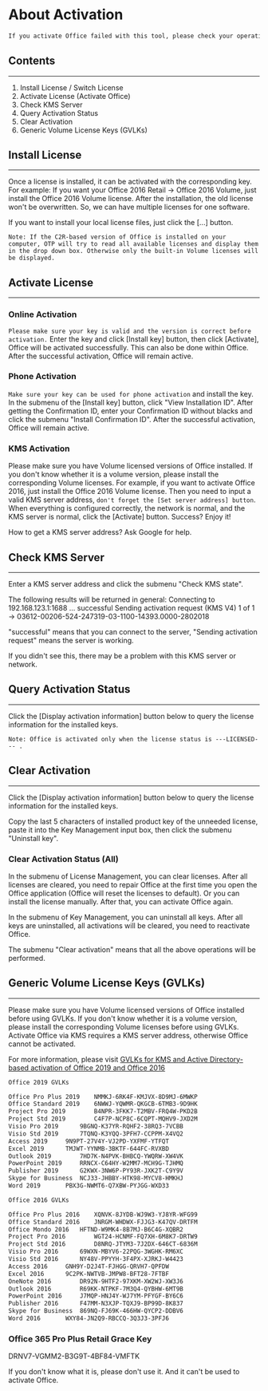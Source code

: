 # About Activation

```txt
If you activate Office failed with this tool, please check your operation first (There are steps in the instructions below). If the problem still exists, please try to check your operating system. After the successful activation, everything is ready to go.
```

## Contents

---

1. Install License / Switch License
2. Activate License (Activate Office)
3. Check KMS Server
4. Query Activation Status
5. Clear Activation
6. Generic Volume License Keys (GVLKs)

## Install License

---

Once a license is installed, it can be activated with the corresponding key.
For example: If you want your Office 2016 Retail -> Office 2016 Volume, just install the Office 2016 Volume license.
After the installation, the old license won't be overwritten. So, we can have multiple licenses for one software.

If you want to install your local license files, just click the [...] button.

`Note: If the C2R-based version of Office is installed on your computer, OTP will try to read all available licenses and display them in the drop down box. Otherwise only the built-in Volume licenses will be displayed.`

## Activate License

---

### Online Activation

`Please make sure your key is valid and the version is correct before activation.` Enter the key and click [Install key] button, then click [Activate], Office will be activated successfully. This can also be done within Office.
After the successful activation, Office will remain active.

### Phone Activation

`Make sure your key can be used for phone activation` and install the key. In the submenu of the [Install key] button, click "View Installation ID". After getting the Confirmation ID, enter your Confirmation ID without blacks and click the submenu "Install Confirmation ID".
After the successful activation, Office will remain active.

### KMS Activation

Please make sure you have Volume licensed versions of Office installed. If you don't know whether it is a volume version, please install the corresponding Volume licenses. For example, if you want to activate Office 2016, just install the Office 2016 Volume license. Then you need to input a valid KMS server address, `don't forget the [Set server address] button`. When everything is configured correctly, the network is normal, and the KMS server is normal, click the [Activate] button. Success? Enjoy it!

How to get a KMS server address? Ask Google for help.

## Check KMS Server

---

Enter a KMS server address and click the submenu "Check KMS state".

The following results will be returned in general:
Connecting to 192.168.123.1:1688 ... successful
Sending activation request (KMS V4) 1 of 1  -> 03612-00206-524-247319-03-1100-14393.0000-2802018

"successful" means that you can connect to the server, "Sending activation request" means the server is working.

If you didn't see this, there may be a problem with this KMS server or network.

## Query Activation Status

---

Click the [Display activation information] button below to query the license information for the installed keys.

`Note: Office is activated only when the license status is ---LICENSED--- .`

## Clear Activation

---

Click the [Display activation information] button below to query the license information for the installed keys.

Copy the last 5 characters of installed product key of the unneeded license, paste it into the Key Management input box, then click the submenu "Uninstall key".

### Clear Activation Status (All)

In the submenu of License Management, you can clear licenses.
After all licenses are cleared, you need to repair Office at the first time you open the Office application (Office will reset the licenses to default).
Or you can install the license manually. After that, you can activate Office again.

In the submenu of Key Management, you can uninstall all keys.
After all keys are uninstalled, all activations will be cleared, you need to reactivate Office.

The submenu "Clear activation" means that all the above operations will be performed.

## Generic Volume License Keys (GVLKs)

---

Please make sure you have Volume licensed versions of Office installed before using GVLKs.
If you don't know whether it is a volume version, please install the corresponding Volume licenses before using GVLKs.
Activate Office via KMS requires a KMS server address, otherwise Office cannot be activated.

For more information, please visit [GVLKs for KMS and Active Directory-based activation of Office 2019 and Office 2016](https://docs.microsoft.com/en-us/DeployOffice/vlactivation/gvlks)

```txt
Office 2019 GVLKs

Office Pro Plus 2019	NMMKJ-6RK4F-KMJVX-8D9MJ-6MWKP
Office Standard 2019	6NWWJ-YQWMR-QKGCB-6TMB3-9D9HK
Project Pro 2019		B4NPR-3FKK7-T2MBV-FRQ4W-PKD2B
Project Std 2019		C4F7P-NCP8C-6CQPT-MQHV9-JXD2M
Visio Pro 2019		9BGNQ-K37YR-RQHF2-38RQ3-7VCBB
Visio Std 2019		7TQNQ-K3YQQ-3PFH7-CCPPM-X4VQ2
Access 2019		9N9PT-27V4Y-VJ2PD-YXFMF-YTFQT
Excel 2019		TMJWT-YYNMB-3BKTF-644FC-RVXBD
Outlook 2019		7HD7K-N4PVK-BHBCQ-YWQRW-XW4VK
PowerPoint 2019		RRNCX-C64HY-W2MM7-MCH9G-TJHMQ
Publisher 2019		G2KWX-3NW6P-PY93R-JXK2T-C9Y9V
Skype for Business	NCJ33-JHBBY-HTK98-MYCV8-HMKHJ
Word 2019		PBX3G-NWMT6-Q7XBW-PYJGG-WXD33

Office 2016 GVLKs

Office Pro Plus 2016	XQNVK-8JYDB-WJ9W3-YJ8YR-WFG99
Office Standard 2016	JNRGM-WHDWX-FJJG3-K47QV-DRTFM
Office Mondo 2016	HFTND-W9MK4-8B7MJ-B6C4G-XQBR2
Project Pro 2016		WGT24-HCNMF-FQ7XH-6M8K7-DRTW9
Project Std 2016		D8NRQ-JTYM3-7J2DX-646CT-6836M
Visio Pro 2016		69WXN-MBYV6-22PQG-3WGHK-RM6XC
Visio Std 2016		NY48V-PPYYH-3F4PX-XJRKJ-W4423
Access 2016		GNH9Y-D2J4T-FJHGG-QRVH7-QPFDW
Excel 2016		9C2PK-NWTVB-JMPW8-BFT28-7FTBF
OneNote 2016		DR92N-9HTF2-97XKM-XW2WJ-XW3J6
Outlook 2016		R69KK-NTPKF-7M3Q4-QYBHW-6MT9B
PowerPoint 2016		J7MQP-HNJ4Y-WJ7YM-PFYGF-BY6C6
Publisher 2016		F47MM-N3XJP-TQXJ9-BP99D-8K837
Skype for Business	869NQ-FJ69K-466HW-QYCP2-DDBV6
Word 2016		WXY84-JN2Q9-RBCCQ-3Q3J3-3PFJ6
```

### Office 365 Pro Plus Retail Grace Key

DRNV7-VGMM2-B3G9T-4BF84-VMFTK

If you don't know what it is, please don't use it. And it can't be used to activate Office.

